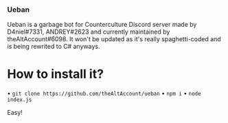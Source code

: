 ### Ueban
Ueban is a garbage bot for Counterculture Discord server made by D4niel#7331, ANDREY#2623 and currently maintained by theAltAccount#6098.
It won't be updated as it's really spaghetti-coded and is being rewrited to C# anyways.

# How to install it?

• `git clone https://github.com/theAltAccount/ueban`
• `npm i`
• `node index.js`

Easy!


